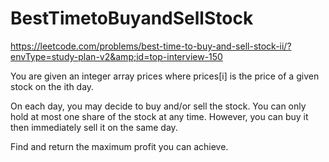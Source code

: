 # BestTimetoBuyandSellStock
https://leetcode.com/problems/best-time-to-buy-and-sell-stock-ii/?envType=study-plan-v2&amp;id=top-interview-150

You are given an integer array prices where prices[i] is the price of a given stock on the ith day.

On each day, you may decide to buy and/or sell the stock. You can only hold at most one share of the stock at any time. However, you can buy it then immediately sell it on the same day.

Find and return the maximum profit you can achieve.
